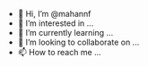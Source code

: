 - 👋 Hi, I’m @mahannf
- 👀 I’m interested in ...
- 🌱 I’m currently learning ...
- 💞️ I’m looking to collaborate on ...
- 📫 How to reach me ...

<!---
mahannf/mahannf is a ✨ special ✨ repository because its `README.md` (this file) appears on your GitHub profile.
You can click the Preview link to take a look at your changes.
--->
